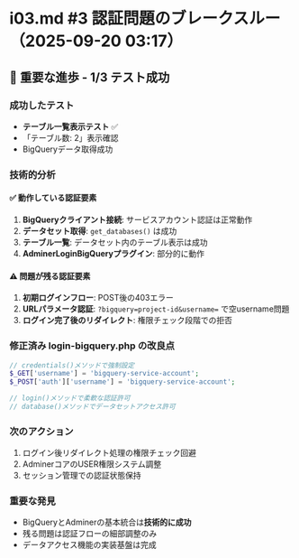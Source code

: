 # i03.md #3 認証問題のブレークスルー（2025-09-20 03:17）

## 🎉 重要な進歩 - 1/3 テスト成功

### 成功したテスト
- **テーブル一覧表示テスト** ✅
- 「テーブル数: 2」表示確認
- BigQueryデータ取得成功

### 技術的分析

#### ✅ 動作している認証要素
1. **BigQueryクライアント接続**: サービスアカウント認証は正常動作
2. **データセット取得**: `get_databases()` は成功
3. **テーブル一覧**: データセット内のテーブル表示は成功
4. **AdminerLoginBigQueryプラグイン**: 部分的に動作

#### ⚠️ 問題が残る認証要素
1. **初期ログインフロー**: POST後の403エラー
2. **URLパラメータ認証**: `?bigquery=project-id&username=` で空username問題
3. **ログイン完了後のリダイレクト**: 権限チェック段階での拒否

### 修正済み login-bigquery.php の改良点
```php
// credentials()メソッドで強制設定
$_GET['username'] = 'bigquery-service-account';
$_POST['auth']['username'] = 'bigquery-service-account';

// login()メソッドで柔軟な認証許可
// database()メソッドでデータセットアクセス許可
```

### 次のアクション
1. ログイン後リダイレクト処理の権限チェック回避
2. AdminerコアのUSER権限システム調整
3. セッション管理での認証状態保持

### 重要な発見
- BigQueryとAdminerの基本統合は**技術的に成功**
- 残る問題は認証フローの細部調整のみ
- データアクセス機能の実装基盤は完成